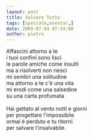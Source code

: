 ```yaml
---
layout: post
title: Salvare Tutto
tags: [speciale,onestar,]
date: 2009-07-04 07:54:00
author: pietro
---
```

Affascini attorno a te<br/>i tuoi confini sono lisci<br/>le parole amiche come insulti<br/>ma a risolverti non riesci<br/>mi sembri una solitudine<br/>ma attorno a te c'è una vita<br/>mi erodi come una salsedine<br/>su una carta profumata<br/><br/>Hai gettato al vento notti e giorni<br/>per progettare l'impossibile<br/>ormai è perduto e tu ritorni<br/>per salvare l'insalvabile.
